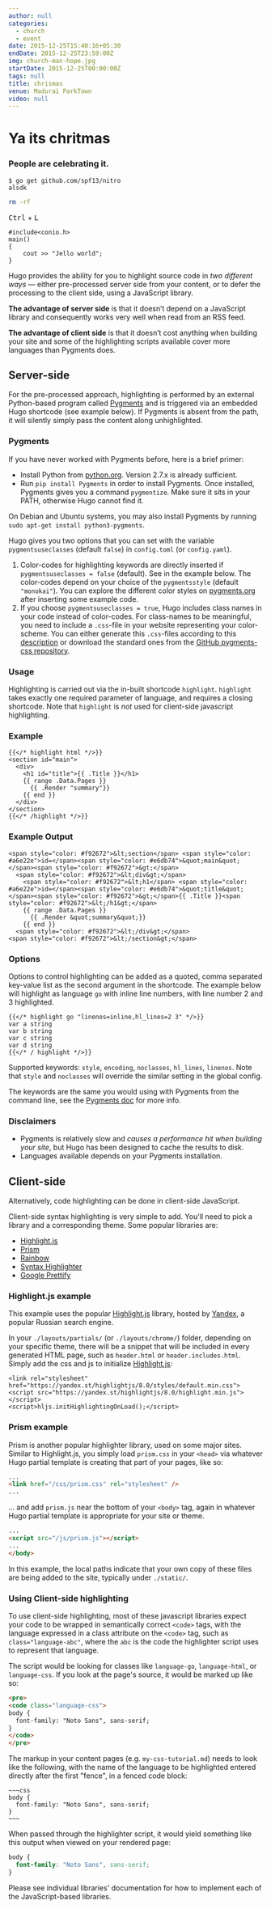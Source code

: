 ```yaml
---
author: null
categories: 
  - church
  - event
date: 2015-12-25T15:40:16+05:30
endDate: 2015-12-25T23:59:00Z
img: church-man-hope.jpg
startDate: 2015-12-25T00:00:00Z
tags: null
title: chrismas
venue: Madurai ParkTown
video: null
---
```


# Ya its chritmas

### People are celebrating it.

    $ go get github.com/spf13/nitro
    alsdk

```bash
rm -rf
```
<kbd>Ctrl</kbd> + <kbd>L</kbd>

```
#include<conio.h>
main()
{
	cout >> "Jello world";
}
```


Hugo provides the ability for you to highlight source code in _two different ways_ &mdash; either pre-processed server side from your content, or to defer the processing to the client side, using a JavaScript library. 

**The advantage of server side** is that it doesn’t depend on a JavaScript library and consequently works very well when read from an RSS feed. 

**The advantage of client side** is that it doesn’t cost anything when building your site and some of the highlighting scripts available cover more languages than Pygments does.

## Server-side

For the pre-processed approach, highlighting is performed by an external Python-based program called [Pygments](http://pygments.org/) and is triggered via an embedded Hugo shortcode (see example below). If Pygments is absent from the path, it will silently simply pass the content along unhighlighted.

### Pygments

If you have never worked with Pygments before, here is a brief primer:

+ Install Python from [python.org](https://www.python.org/downloads/). Version 2.7.x is already sufficient.
+ Run `pip install Pygments` in order to install Pygments. Once installed, Pygments gives you a command `pygmentize`. Make sure it sits in your PATH, otherwise Hugo cannot find it.

On Debian and Ubuntu systems, you may also install Pygments by running `sudo apt-get install python3-pygments`.

Hugo gives you two options that you can set with the variable `pygmentsuseclasses` (default `false`) in `config.toml` (or `config.yaml`).

1. Color-codes for highlighting keywords are directly inserted if `pygmentsuseclasses = false` (default). See in the example below. The color-codes depend on your choice of the `pygmentsstyle` (default `"monokai"`). You can explore the different color styles on [pygments.org](http://pygments.org/) after inserting some example code.
2. If you choose `pygmentsuseclasses = true`, Hugo includes class names in your code instead of color-codes. For class-names to be meaningful, you need to include a `.css`-file in your website representing your color-scheme. You can either generate this `.css`-files according to this [description](http://pygments.org/docs/cmdline/) or download the standard ones from the [GitHub pygments-css repository](https://github.com/richleland/pygments-css).

### Usage

Highlighting is carried out via the in-built shortcode `highlight`. `highlight` takes exactly one required parameter of language, and requires a closing shortcode. Note that `highlight` is _not_ used for client-side javascript highlighting. 

### Example

```
{{</* highlight html */>}}
<section id="main">
  <div>
    <h1 id="title">{{ .Title }}</h1>
    {{ range .Data.Pages }}
      {{ .Render "summary"}}
    {{ end }}
  </div>
</section>
{{</* /highlight */>}}
```

### Example Output

```
<span style="color: #f92672">&lt;section</span> <span style="color: #a6e22e">id=</span><span style="color: #e6db74">&quot;main&quot;</span><span style="color: #f92672">&gt;</span>
  <span style="color: #f92672">&lt;div&gt;</span>
    <span style="color: #f92672">&lt;h1</span> <span style="color: #a6e22e">id=</span><span style="color: #e6db74">&quot;title&quot;</span><span style="color: #f92672">&gt;</span>{{ .Title }}<span style="color: #f92672">&lt;/h1&gt;</span>
    {{ range .Data.Pages }}
      {{ .Render &quot;summary&quot;}}
    {{ end }}
  <span style="color: #f92672">&lt;/div&gt;</span>
<span style="color: #f92672">&lt;/section&gt;</span>
```

### Options

Options to control highlighting can be added as a quoted, comma separated key-value list as the second argument in the shortcode. The example below will highlight as language `go` with inline line numbers, with line number 2 and 3 highlighted.

```
{{</* highlight go "linenos=inline,hl_lines=2 3" */>}}
var a string
var b string
var c string
var d string
{{</* / highlight */>}}
```

Supported keywords:  `style`, `encoding`, `noclasses`, `hl_lines`, `linenos`. Note that `style` and `noclasses` will override the similar setting in the global config.

The keywords are the same you would using with Pygments from the command line, see the [Pygments doc](http://pygments.org/docs/) for more info.


### Disclaimers

 * Pygments is relatively slow and _causes a performance hit when building your site_, but Hugo has been designed to cache the results to disk. 
 * Languages available depends on your Pygments installation.

## Client-side

Alternatively, code highlighting can be done in client-side JavaScript.

Client-side syntax highlighting is very simple to add. You'll need to pick
a library and a corresponding theme. Some popular libraries are:

- [Highlight.js]
- [Prism]
- [Rainbow]
- [Syntax Highlighter]
- [Google Prettify]

### Highlight.js example

This example uses the popular [Highlight.js] library, hosted by [Yandex], a popular Russian search engine.

In your `./layouts/partials/` (or `./layouts/chrome/`) folder, depending on your specific theme, there will be a snippet that will be included in every generated HTML page, such as `header.html` or `header.includes.html`. Simply add the css and js to initialize [Highlight.js]:

~~~
<link rel="stylesheet" href="https://yandex.st/highlightjs/8.0/styles/default.min.css">
<script src="https://yandex.st/highlightjs/8.0/highlight.min.js"></script>
<script>hljs.initHighlightingOnLoad();</script>
~~~

### Prism example

Prism is another popular highlighter library, used on some major sites. Similar to Highlight.js, you simply load `prism.css` in your `<head>` via whatever Hugo partial template is creating that part of your pages, like so: 

```html
...
<link href="/css/prism.css" rel="stylesheet" />
...
```

... and add `prism.js` near the bottom of your `<body>` tag, again in whatever Hugo partial template is appropriate for your site or theme. 

```html
...
<script src="/js/prism.js"></script>
...
</body>
```

In this example, the local paths indicate that your own copy of these files are being added to the site, typically under `./static/`.

### Using Client-side highlighting

To use client-side highlighting, most of these javascript libraries expect your code to be wrapped in semantically correct `<code>` tags, with the language expressed in a class attribute on the `<code>` tag, such as `class="language-abc"`, where the `abc` is the code the highlighter script uses to represent that language. 

The script would be looking for classes like `language-go`, `language-html`, or `language-css`. If you look at the page's source, it would be marked up like so: 

~~~html
<pre>
<code class="language-css">
body {
  font-family: "Noto Sans", sans-serif;
}
</code>
</pre>
~~~

The markup in your content pages (e.g. `my-css-tutorial.md`) needs to look like the following, with the name of the language to be highlighted entered directly after the first "fence", in a fenced code block:

<pre><code class="language-css">&#126;&#126;&#126;css
body {
  font-family: "Noto Sans", sans-serif;
}
&#126;&#126;&#126;</code></pre>

When passed through the highlighter script, it would yield something like this output when viewed on your rendered page:

~~~css
body {
  font-family: "Noto Sans", sans-serif;
}
~~~

Please see individual libraries' documentation for how to implement each of the JavaScript-based libraries.

[Prism]: http://prismjs.com
[Highlight.js]: http://highlightjs.org/
[Rainbow]: http://craig.is/making/rainbows
[Syntax Highlighter]: http://alexgorbatchev.com/SyntaxHighlighter/
[Google Prettify]: https://code.google.com/p/google-code-prettify/
[Yandex]: http://yandex.ru/